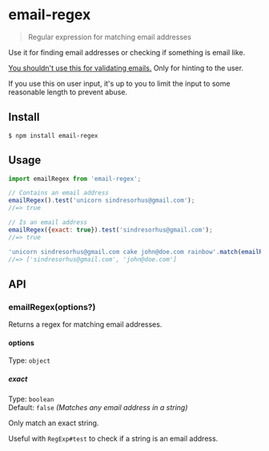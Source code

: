 # email-regex

> Regular expression for matching email addresses

Use it for finding email addresses or checking if something is email like.

[You shouldn't use this for validating emails.](http://davidcel.is/blog/2012/09/06/stop-validating-email-addresses-with-regex/) Only for hinting to the user.

If you use this on user input, it's up to you to limit the input to some reasonable length to prevent abuse.

## Install

```
$ npm install email-regex
```

## Usage

```js
import emailRegex from 'email-regex';

// Contains an email address
emailRegex().test('unicorn sindresorhus@gmail.com');
//=> true

// Is an email address
emailRegex({exact: true}).test('sindresorhus@gmail.com');
//=> true

'unicorn sindresorhus@gmail.com cake john@doe.com rainbow'.match(emailRegex());
//=> ['sindresorhus@gmail.com', 'john@doe.com']
```

## API

### emailRegex(options?)

Returns a regex for matching email addresses.

#### options

Type: `object`

##### exact

Type: `boolean`\
Default: `false` *(Matches any email address in a string)*

Only match an exact string.

Useful with `RegExp#test` to check if a string is an email address.
